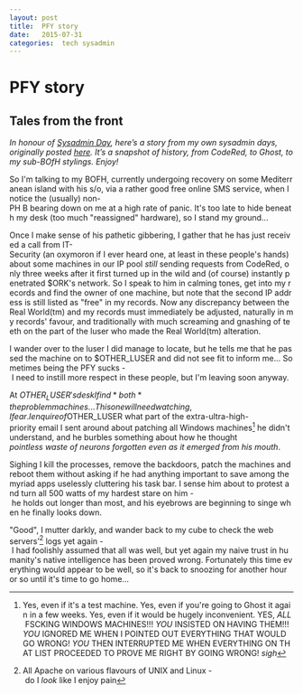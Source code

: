 ```yaml
---
layout: post
title:  PFY story 
date:   2015-07-31 
categories:  tech sysadmin 
---
```


# PFY story


## Tales from the front

*In honour of [Sysadmin Day](http://sysadminday.com/), here’s a story from my own sysadmin days, originally posted [here](http://www.bofhcam.org/pfy/dominic1.txt). It’s a snapshot of history, from CodeRed, to Ghost, to my sub-BOfH stylings. Enjoy!* 

So I'm talking to my BOFH, currently undergoing recovery on some Mediterranean island with his s/o, via a rather good free online SMS service, when I notice the (usually) non-PH B bearing down on me at a high rate of panic. It's too late to hide beneath my desk (too much "reassigned" hardware), so I stand my ground...

Once I make sense of his pathetic gibbering, I gather that he has just received a call from IT-Security (an oxymoron if I ever heard one, at least in these people's hands) about some machines in our IP pool *still* sending requests from CodeRed, only three weeks after it first turned up in the wild and (of course) instantly penetrated $ORK's network. So I speak to him in calming tones, get into my records and find the owner of one machine, but note that the second IP address is still listed as "free" in my records. Now any discrepancy between the Real World(tm) and my records must immediately be adjusted, naturally in my records' favour, and traditionally with much screaming and gnashing of teeth on the part of the luser who made the Real World(tm) alteration.

I wander over to the luser I did manage to locate, but he tells me that he passed the machine on to $OTHER_LUSER and did not see fit to inform me... Sometimes being the PFY sucks - I need to instill more respect in these people, but I'm leaving soon anyway.

At $OTHER_LUSER's desk I find *both* the problem machines... This one will need watching, I fear. I enquire of $OTHER_LUSER what part of the extra-ultra-high-priority email I sent around about patching all Windows machines[^1] he didn't understand, and he burbles something about how he thought *pointless waste of neurons forgotten even as it emerged from his mouth*.

Sighing I kill the processes, remove the backdoors, patch the machines and reboot them without asking if he had anything important to save among the myriad apps uselessly cluttering his task bar. I sense him about to protest and turn all 500 watts of my hardest stare on him - he holds out longer than most, and his eyebrows are beginning to singe when he finally looks down.

"Good", I mutter darkly, and wander back to my cube to check the web servers’[^2] logs yet again - I had foolishly assumed that all was well, but yet again my naive trust in humanity's native intelligence has been proved wrong. Fortunately this time everything would appear to be well, so it's back to snoozing for another hour or so until it's time to go home...

[^1]: Yes, even if it's a test machine. Yes, even if you're going to Ghost it again in a few weeks. Yes, even if it would be hugely inconvenient. YES, *ALL* FSCKING WINDOWS MACHINES!!! *YOU* INSISTED ON HAVING THEM!!! *YOU* IGNORED ME WHEN I POINTED OUT EVERYTHING THAT WOULD GO WRONG! *YOU* THEN INTERRUPTED ME WHEN EVERYTHING ON THAT LIST PROCEEDED TO PROVE ME RIGHT BY GOING WRONG! *sigh*
[^2]: All Apache on various flavours of UNIX and Linux - do I *look* like I enjoy pain[^3]
[^3]: Someone evidently did - when I arrived there was IIS everywhere. Not any more!

